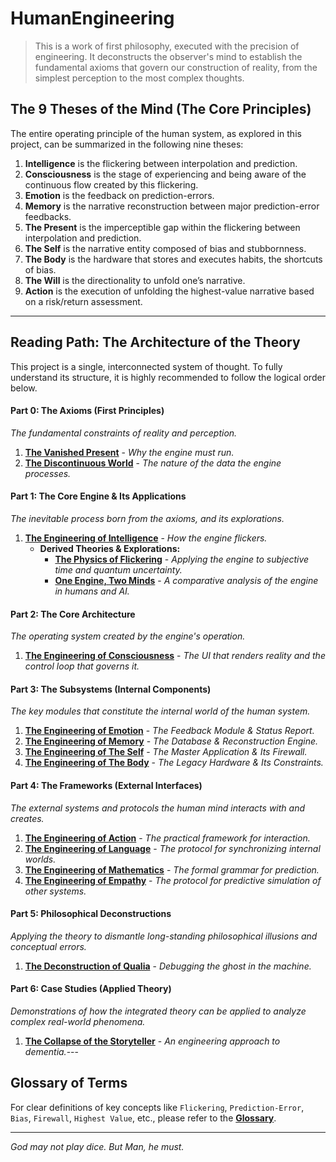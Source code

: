 # HumanEngineering

> This is a work of first philosophy, executed with the precision of engineering. It deconstructs the observer's mind to establish the fundamental axioms that govern our construction of reality, from the simplest perception to the most complex thoughts.

## The 9 Theses of the Mind (The Core Principles)

The entire operating principle of the human system, as explored in this project, can be summarized in the following nine theses:

1.  **Intelligence** is the flickering between interpolation and prediction.
2.  **Consciousness** is the stage of experiencing and being aware of the continuous flow created by this flickering.
3.  **Emotion** is the feedback on prediction-errors.
4.  **Memory** is the narrative reconstruction between major prediction-error feedbacks.
5.  **The Present** is the imperceptible gap within the flickering between interpolation and prediction.
6.  **The Self** is the narrative entity composed of bias and stubbornness.
7.  **The Body** is the hardware that stores and executes habits, the shortcuts of bias.
8.  **The Will** is the directionality to unfold one’s narrative.
9.  **Action** is the execution of unfolding the highest-value narrative based on a risk/return assessment.

---

## Reading Path: The Architecture of the Theory

This project is a single, interconnected system of thought. To fully understand its structure, it is highly recommended to follow the logical order below.

#### **Part 0: The Axioms (First Principles)**
*The fundamental constraints of reality and perception.*

1.  **[The Vanished Present](./00_Axioms/001_The_Vanished_Present.md)** - *Why the engine must run.*
2.  **[The Discontinuous World](./00_Axioms/002_The_World_is_Discontinuous.md)** - *The nature of the data the engine processes.*

#### **Part 1: The Core Engine & Its Applications**
*The inevitable process born from the axioms, and its explorations.*

1.  **[The Engineering of Intelligence](./01_Core_Engine/001_The_Engineering_of_Intelligence.md)** - *How the engine flickers.*
    *   **Derived Theories & Explorations:**
        *   **[The Physics of Flickering](./01_Core_Engine/Applications/001_The_Physics_of_Flickering.md)** - *Applying the engine to subjective time and quantum uncertainty.*
        *   **[One Engine, Two Minds](./01_Core_Engine/Applications/002_One_Engine_Two_Minds.md)** - *A comparative analysis of the engine in humans and AI.*

#### **Part 2: The Core Architecture**
*The operating system created by the engine's operation.*

1.  **[The Engineering of Consciousness](./02_Architecture/001_The_Engineering_of_Consciousness.md)** - *The UI that renders reality and the control loop that governs it.*

#### **Part 3: The Subsystems (Internal Components)**
*The key modules that constitute the internal world of the human system.*

1.  **[The Engineering of Emotion](./03_Subsystems/001_The_Engineering_of_Emotion.md)** - *The Feedback Module & Status Report.*
2.  **[The Engineering of Memory](./03_Subsystems/002_The_Engineering_of_Memory.md)** - *The Database & Reconstruction Engine.*
3.  **[The Engineering of The Self](./03_Subsystems/003_The_Engineering_of_The_Self.md)** - *The Master Application & Its Firewall.*
4.  **[The Engineering of The Body](./03_Subsystems/004_The_Engineering_of_The_Body.md)** - *The Legacy Hardware & Its Constraints.*

#### **Part 4: The Frameworks (External Interfaces)**
*The external systems and protocols the human mind interacts with and creates.*

1.  **[The Engineering of Action](./04_Frameworks/001_The_Engineering_of_Action.md)** - *The practical framework for interaction.*
2.  **[The Engineering of Language](./04_Frameworks/002_The_Engineering_of_Language.md)** - *The protocol for synchronizing internal worlds.*
3.  **[The Engineering of Mathematics](./04_Frameworks/003_The_Engineering_of_Mathematics.md)** - *The formal grammar for prediction.*
4.  **[The Engineering of Empathy](./04_Frameworks/004_The_Engineering_of_Empathy.md)** - *The protocol for predictive simulation of other systems.*

#### **Part 5: Philosophical Deconstructions**
*Applying the theory to dismantle long-standing philosophical illusions and conceptual errors.*

1.  **[The Deconstruction of Qualia](./05_Deconstructions/001_The_Deconstruction_of_Qualia.md)** - *Debugging the ghost in the machine.*

#### **Part 6: Case Studies (Applied Theory)**
*Demonstrations of how the integrated theory can be applied to analyze complex real-world phenomena.*

1.  **[The Collapse of the Storyteller](./06_Case_Studies/001_The_Collapse_of_the_Storyteller.md)** - *An engineering approach to dementia.*---

## Glossary of Terms

For clear definitions of key concepts like `Flickering`, `Prediction-Error`, `Bias`, `Firewall`, `Highest Value`, etc., please refer to the **[Glossary](./Glossary.md)**.

---

*God may not play dice. But Man, he must.*
